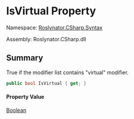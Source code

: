 # IsVirtual Property

Namespace: [Roslynator.CSharp.Syntax](../../README.md)

Assembly: Roslynator\.CSharp\.dll

## Summary

True if the modifier list contains "virtual" modifier\.

```csharp
public bool IsVirtual { get; }
```

#### Property Value

[Boolean](https://docs.microsoft.com/en-us/dotnet/api/system.boolean)


